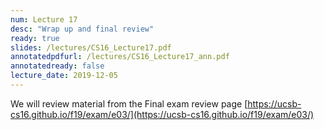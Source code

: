 ```yaml
---
num: Lecture 17
desc: "Wrap up and final review"
ready: true
slides: /lectures/CS16_Lecture17.pdf
annotatedpdfurl: /lectures/CS16_Lecture17_ann.pdf
annotatedready: false
lecture_date: 2019-12-05
---
```


We will review material from the Final exam review page
[https://ucsb-cs16.github.io/f19/exam/e03/](https://ucsb-cs16.github.io/f19/exam/e03/)
